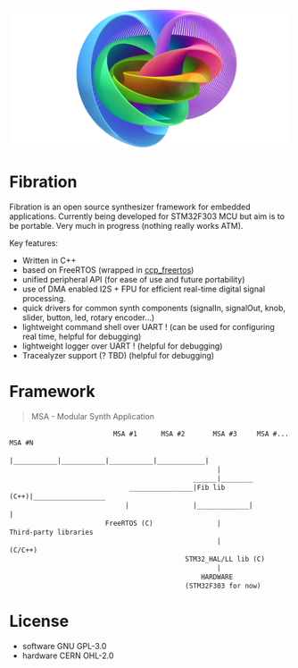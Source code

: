 ![Hopf Fibration](Misc/hopf-fibration.png)
# Fibration

Fibration is an open source synthesizer framework for embedded applications. Currently being developed for STM32F303 MCU but aim is to be portable. Very much in progress (nothing really works ATM). 

Key features: 
- Written in C++
- based on FreeRTOS (wrapped in [ccp_freertos](https://github.com/michaelbecker/freertos-addons))
- unified peripheral API (for ease of use and future portability)
- use of DMA enabled I2S + FPU for efficient real-time digital signal processing.
- quick drivers for common synth components (signalIn, signalOut, knob, slider, button, led, rotary encoder...)
- lightweight command shell over UART ! (can be used for configuring real time, helpful for debugging)
- lightweight logger over UART ! (helpful for debugging)
- Tracealyzer support (? TBD) (helpful for debugging)


# Framework
> MSA - Modular Synth Application

                              MSA #1      MSA #2       MSA #3     MSA #...     MSA #N
                                |___________|___________|___________|____________|
                                                        |
                                                  ______|________
                                  ________________|Fib lib (C++)|__________________
                                 |                |_____________|                  |
                            FreeRTOS (C)                |                  Third-party libraries
                                                        |                       (C/C++)                                             
                                                STM32_HAL/LL lib (C)
                                                        |
                                                    HARDWARE 
                                                (STM32F303 for now) 

# License
- software GNU GPL-3.0
- hardware CERN OHL-2.0 
